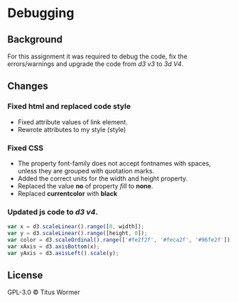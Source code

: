 # Debugging

## Background
For this assignment it was required to debug the code, fix the errors/warnings and upgrade the code from _d3 v3_ to _3d V4_.

## Changes

### Fixed html and replaced code style
* Fixed attribute values of link element.
* Rewrote attributes to my style (style)


### Fixed CSS
* The property font-family does not accept fontnames with spaces, unless they are grouped with quotation marks.
* Added the correct units for the width and height property.
* Replaced the value **no** of property _fill_ to **none**.
* Replaced **currentcolor** with **black**

### Updated js code to _d3 v4_.

```js
var x = d3.scaleLinear().range([0, width]);
var y = d3.scaleLinear().range([height, 0]);
var color = d3.scaleOrdinal().range(['#fe2f2f', '#feca2f', '#96fe2f']);
var xAxis = d3.axisBottom(x);
var yAxis = d3.axisLeft().scale(y);
```

## License
GPL-3.0 © Titus Wormer
